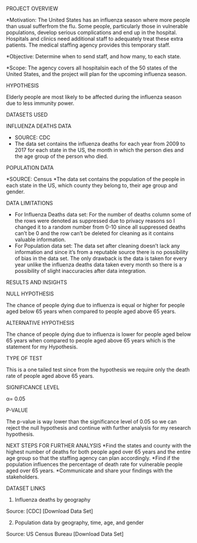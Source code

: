 PROJECT OVERVIEW

*Motivation: The United States has an influenza season where more people than usual
sufferfrom the flu. Some people, particularly those in vulnerable populations, develop
serious complications and end up in the hospital. Hospitals and clinics need additional
staff to adequately treat these extra patients. The medical staffing agency provides
this temporary staff.

*Objective: Determine when to send staff, and how many, to each state.

*Scope: The agency covers all hospitalsin each of the 50 states of the United States,
and the project will plan for the upcoming influenza season.

HYPOTHESIS

Elderly people are most likely to be affected during the influenza season due to less
immunity power.

DATASETS USED

INFLUENZA DEATHS DATA

* SOURCE: CDC
* The data set contains the influenza deaths for each year from 2009 to 2017 for each
state in the US, the month in which the person dies and the age group of the person
who died.

POPULATION DATA

*SOURCE: Census
*The data set contains the population of the people in each state in the US, which
county they belong to, their age group and gender.

DATA LIMITATIONS

* For Influenza Deaths data set: For the number of deaths column some of the rows
were denoted as suppressed due to privacy reasons so I changed it to a random
number from 0-10 since all suppressed deaths can’t be 0 and the row can’t be
deleted for cleaning as it contains valuable information.
* For Population data set: The data set after cleaning doesn’t lack any information and
since it’s from a reputable source there is no possibility of bias in the data set. The
only drawback is the data is taken for every year unlike the influenza deaths data
taken every month so there is a possibility of slight inaccuracies after data
integration.

RESULTS AND INSIGHTS

NULL HYPOTHESIS

The chance of people dying due to influenza is equal or higher for people aged below 65 years
when compared to people aged above 65 years.

ALTERNATIVE HYPOTHESIS

The chance of people dying due to influenza is lower for people aged below 65 years when
compared to people aged above 65 years which is the statement for my Hypothesis.

TYPE OF TEST

This is a one tailed test since from the hypothesis we require only the death rate of people aged
above 65 years.

SIGNIFICANCE LEVEL

α= 0.05

P-VALUE

The p-value is way lower than the significance level of 0.05 so we can reject the null hypothesis
and continue with further analysis for my research hypothesis.

NEXT STEPS FOR FURTHER ANALYSIS
*Find the states and county with the highest number of deaths for both people aged over
65 years and the entire age group so that the staffing agency can plan accordingly.
*Find if the population influences the percentage of death rate for vulnerable people
aged over 65 years.
*Communicate and share your findings with the stakeholders.

DATASET LINKS

1. Influenza deaths by geography

Source: [CDC]
[Download Data Set]

2. Population data by geography, time, age, and gender

Source: US Census Bureau
[Download Data Set]
